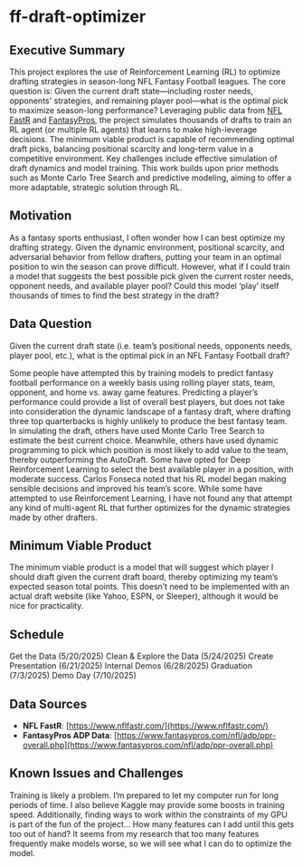 # ff-draft-optimizer

## Executive Summary

This project explores the use of Reinforcement Learning (RL) to optimize drafting strategies in season-long NFL Fantasy Football leagues. The core question is: Given the current draft state—including roster needs, opponents' strategies, and remaining player pool—what is the optimal pick to maximize season-long performance? Leveraging public data from [NFL FastR](https://www.nflfastr.com/) and [FantasyPros](https://www.fantasypros.com/nfl/adp/ppr-overall.php), the project simulates thousands of drafts to train an RL agent (or multiple RL agents) that learns to make high-leverage decisions. The minimum viable product is capable of recommending optimal draft picks, balancing positional scarcity and long-term value in a competitive environment. Key challenges include effective simulation of draft dynamics and model training. This work builds upon prior methods such as Monte Carlo Tree Search and predictive modeling, aiming to offer a more adaptable, strategic solution through RL.

## Motivation

As a fantasy sports enthusiast, I often wonder how I can best optimize my drafting strategy. Given the dynamic environment, positional scarcity, and adversarial behavior from fellow drafters, putting your team in an optimal position to win the season can prove difficult. However, what if I could train a model that suggests the best possible pick given the current roster needs, opponent needs, and available player pool? Could this model ‘play’ itself thousands of times to find the best strategy in the draft?

## Data Question

Given the current draft state (i.e. team’s positional needs, opponents needs, player pool, etc.), what is the optimal pick in an NFL Fantasy Football draft?


Some people have attempted this by training models to predict fantasy football performance on a weekly basis using rolling player stats, team, opponent, and home vs. away game features. Predicting a player’s performance could provide a list of overall best players, but does not take into consideration the dynamic landscape of a fantasy draft, where drafting three top quarterbacks is highly unlikely to produce the best fantasy team. In simulating the draft, others have used Monte Carlo Tree Search to estimate the best current choice. Meanwhile, others have used dynamic programming to pick which position is most likely to add value to the team, thereby outperforming the AutoDraft. Some have opted for Deep Reinforcement Learning to select the best available player in a position, with moderate success. Carlos Fonseca noted that his RL model began making sensible decisions and improved his team’s score. While some have attempted to use Reinforcement Learning, I have not found any that attempt any kind of multi-agent RL that further optimizes for the dynamic strategies made by other drafters.


## Minimum Viable Product

The minimum viable product is a model that will suggest which player I should draft given the current draft board, thereby optimizing my team’s expected season total points. This doesn’t need to be implemented with an actual draft website (like Yahoo, ESPN, or Sleeper), although it would be nice for practicality.

## Schedule

Get the Data (5/20/2025)
Clean & Explore the Data (5/24/2025)
Create Presentation (6/21/2025)
Internal Demos (6/28/2025)
Graduation (7/3/2025)
Demo Day (7/10/2025)


## Data Sources

- **NFL FastR**: [https://www.nflfastr.com/](https://www.nflfastr.com/)
- **FantasyPros ADP Data**: [https://www.fantasypros.com/nfl/adp/ppr-overall.php](https://www.fantasypros.com/nfl/adp/ppr-overall.php)

## Known Issues and Challenges

Training is likely a problem. I’m prepared to let my computer run for long periods of time. I also believe Kaggle may provide some boosts in training speed. Additionally, finding ways to work within the constraints of my GPU is part of the fun of the project… How many features can I add until this gets too out of hand? It seems from my research that too many features frequently make models worse, so we will see what I can do to optimize the model.
